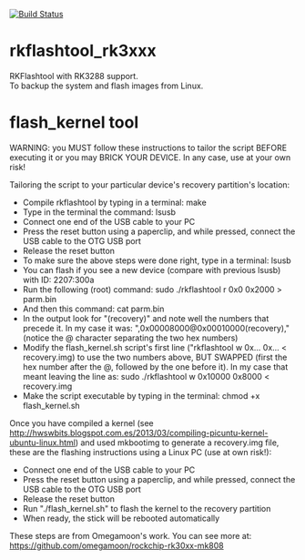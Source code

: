 [![Build Status](https://travis-ci.org/pupscan/rkflashtool_rk3288.svg?branch=master)](https://travis-ci.org/pupscan/rkflashtool_rk3288)

rkflashtool_rk3xxx
==================

RKFlashtool with RK3288 support.  
To backup the system and flash images from Linux.



flash_kernel tool
=================

WARNING: you MUST follow these instructions to tailor the script BEFORE executing it or you may BRICK YOUR DEVICE.
In any case, use at your own risk!


Tailoring the script to your particular device's recovery partition's location:
- Compile rkflashtool by typing in a terminal: make
- Type in the terminal the command: lsusb
- Connect one end of the USB cable to your PC
- Press the reset button using a paperclip, and while pressed, connect the USB cable to the OTG USB port
- Release the reset button
- To make sure the above steps were done right, type in a terminal: lsusb
- You can flash if you see a new device (compare with previous lsusb) with ID: 2207:300a
- Run the following (root) command:  sudo ./rkflashtool r 0x0 0x2000 > parm.bin
- And then this command: cat parm.bin
- In the output look for "(recovery)" and note well the numbers that precede it. In my case it was: ",0x00008000@0x00010000(recovery),"  (notice the @ character separating the two hex numbers)
- Modify the flash_kernel.sh script's first line ("rkflashtool w 0x... 0x... < recovery.img) to use the two numbers above, BUT SWAPPED (first the hex number after the @, followed by the one before it). In my case that meant leaving the line as: sudo ./rkflashtool w 0x10000 0x8000 < recovery.img
- Make the script executable by typing in the terminal: chmod +x flash_kernel.sh


Once you have compiled a kernel (see http://hwswbits.blogspot.com.es/2013/03/compiling-picuntu-kernel-ubuntu-linux.html) and used mkbootimg to generate a recovery.img file, these are the flashing instructions using a Linux PC (use at own risk!):

- Connect one end of the USB cable to your PC
- Press the reset button using a paperclip, and while pressed, connect the USB cable to the OTG USB port
- Release the reset button
- Run "./flash_kernel.sh" to flash the kernel to the recovery partition
- When ready, the stick will be rebooted automatically

These steps are from Omegamoon's work. You can see more at: https://github.com/omegamoon/rockchip-rk30xx-mk808
